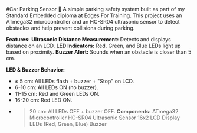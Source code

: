 #Car Parking Sensor 🚗
A simple parking safety system built as part of my Standard Embedded diploma at Edges For Training. This project uses an ATmega32 microcontroller and an HC-SR04 ultrasonic sensor to detect obstacles and help prevent collisions during parking.

**Features:**
**Ultrasonic Distance Measurement:** Detects and displays distance on an LCD.
**LED Indicators:** Red, Green, and Blue LEDs light up based on proximity.
**Buzzer Alert:** Sounds when an obstacle is closer than 5 cm.

**LED & Buzzer Behavior:**
- ≤ 5 cm: All LEDs flash + buzzer + "Stop" on LCD.
- 6-10 cm: All LEDs ON (no buzzer).
- 11-15 cm: Red and Green LEDs ON.
- 16-20 cm: Red LED ON.
- > 20 cm: All LEDs OFF + buzzer OFF.
**Components:**
ATmega32 Microcontroller
HC-SR04 Ultrasonic Sensor
16x2 LCD Display
LEDs (Red, Green, Blue)
Buzzer
